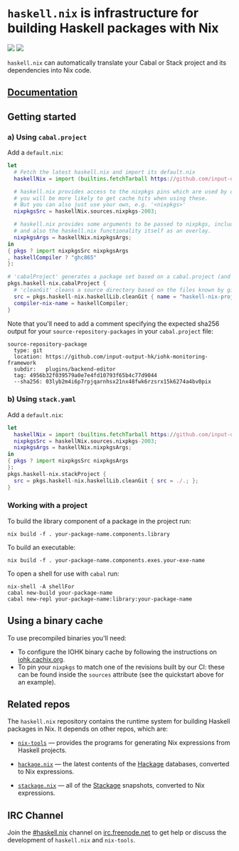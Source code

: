 # `haskell.nix` is infrastructure for building Haskell packages with Nix

[![](https://badge.buildkite.com/d453edcd29bd2f8f3f3b32c9b7d6777a33773d9671c37a6ccc.svg?branch=master)](https://buildkite.com/input-output-hk/haskell-dot-nix)
[![](https://img.shields.io/buildkite/c8d5a20d3ff0f440f82adb9190b43c16c91e5e47e8adfa867a/master.svg?label=nightly%20updates)](https://buildkite.com/input-output-hk/haskell-dot-nix-nightly-updates)

`haskell.nix` can automatically translate your Cabal or Stack project and
its dependencies into Nix code.

## [Documentation](https://input-output-hk.github.io/haskell.nix/)

## Getting started

### a) Using `cabal.project`

Add a `default.nix`:

```nix
let 
  # Fetch the latest haskell.nix and import its default.nix
  haskellNix = import (builtins.fetchTarball https://github.com/input-output-hk/haskell.nix/archive/master.tar.gz) {};

  # haskell.nix provides access to the nixpkgs pins which are used by our CI, hence
  # you will be more likely to get cache hits when using these.
  # But you can also just use your own, e.g. '<nixpkgs>'
  nixpkgsSrc = haskellNix.sources.nixpkgs-2003;

  # haskell.nix provides some arguments to be passed to nixpkgs, including some patches
  # and also the haskell.nix functionality itself as an overlay.
  nixpkgsArgs = haskellNix.nixpkgsArgs;
in
{ pkgs ? import nixpkgsSrc nixpkgsArgs
, haskellCompiler ? "ghc865"
}:

# 'cabalProject' generates a package set based on a cabal.project (and the corresponding .cabal files)
pkgs.haskell-nix.cabalProject {
  # 'cleanGit' cleans a source directory based on the files known by git
  src = pkgs.haskell-nix.haskellLib.cleanGit { name = "haskell-nix-project"; src = ./.; };
  compiler-nix-name = haskellCompiler;
}
```

Note that you'll need to add a comment specifying the expected sha256
output for your `source-repository-packages` in your `cabal.project`
file:

```
source-repository-package
  type: git
  location: https://github.com/input-output-hk/iohk-monitoring-framework
  subdir:   plugins/backend-editor
  tag: 4956b32f039579a0e7e4fd10793f65b4c77d9044
  --sha256: 03lyb2m4i6p7rpjqarnhsx21nx48fwk6rzsrx15k6274a4bv0pix
```

### b) Using `stack.yaml`

Add a `default.nix`:

```nix
let 
  haskellNix = import (builtins.fetchTarball https://github.com/input-output-hk/haskell.nix/archive/master.tar.gz) {};
  nixpkgsSrc = haskellNix.sources.nixpkgs-2003;
  nixpkgsArgs = haskellNix.nixpkgsArgs;
in
{ pkgs ? import nixpkgsSrc nixpkgsArgs
}:
pkgs.haskell-nix.stackProject {
  src = pkgs.haskell-nix.haskellLib.cleanGit { src = ./.; };
}
```

### Working with a project

To build the library component of a package in the project run:

```shell
nix build -f . your-package-name.components.library
```

To build an executable:

```shell
nix build -f . your-package-name.components.exes.your-exe-name
```

To open a shell for use with `cabal` run:

```shell
nix-shell -A shellFor
cabal new-build your-package-name
cabal new-repl your-package-name:library:your-package-name
```

## Using a binary cache

To use precompiled binaries you'll need:

- To configure the IOHK binary cache by following the instructions on [iohk.cachix.org](https://iohk.cachix.org).
- To pin your `nixpkgs` to match one of the revisions built by our CI: these can be found inside the `sources` attribute (see the quickstart above for an example).

## Related repos

The `haskell.nix` repository contains the runtime system for building
Haskell packages in Nix. It depends on other repos, which are:

- [`nix-tools`](https://github.com/input-output-hk/nix-tools) — provides the programs for generating Nix expressions from  Haskell projects.

- [`hackage.nix`](https://github.com/input-output-hk/hackage.nix) — the latest contents of the [Hackage](https://hackage.haskell.org/) databases, converted to Nix expressions.

- [`stackage.nix`](https://github.com/input-output-hk/stackage.nix) — all of the [Stackage](https://www.stackage.org/) snapshots, converted to Nix expressions.

## IRC Channel

Join the [#haskell.nix](https://www.irccloud.com/invite?channel=%23haskell.nix&hostname=irc.freenode.net&port=6697&ssl=1) channel on [irc.freenode.net](https://freenode.net/) to get help or discuss
the development of `haskell.nix` and `nix-tools`.
